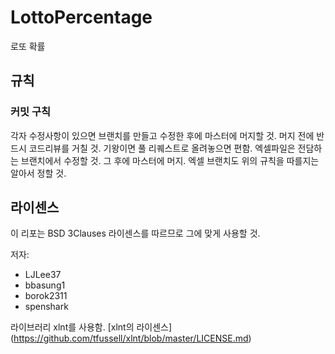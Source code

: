 # LottoPercentage
로또 확률
## 규칙
### 커밋 구칙
각자 수정사항이 있으면 브랜치를 만들고 수정한 후에 마스터에 머지할 것.
머지 전에 반드시 코드리뷰를 거칠 것.
기왕이면 풀 리퀘스트로 올려놓으면 편함.
엑셀파일은 전담하는 브랜치에서 수정할 것. 그 후에 마스터에 머지.
엑셀 브랜치도 위의 규칙을 따를지는 알아서 정할 것.
## 라이센스
이 리포는 BSD 3Clauses 라이센스를 따르므로 그에 맞게 사용할 것. 

저자: 
* LJLee37
* bbasung1
* borok2311
* spenshark

라이브러리 xlnt를 사용함. [xlnt의 라이센스] (https://github.com/tfussell/xlnt/blob/master/LICENSE.md)

